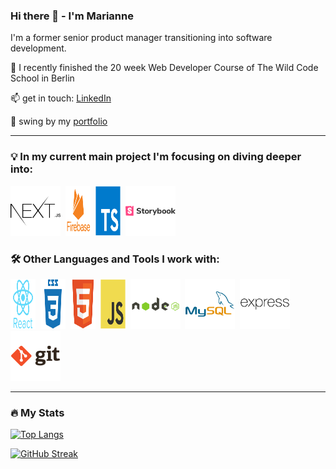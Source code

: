 ### Hi there 👋 - I'm Marianne

I'm a former senior product manager transitioning into software development. 

🌱 I recently finished the 20 week Web Developer Course of The Wild Code School in Berlin 

📫 get in touch: <a href="https://www.linkedin.com/in/marianne-helbig/" target="_blank">LinkedIn</a>

💫 swing by my <a href="https://marianne-helbig.vercel.app/" target="_blank">portfolio</a>


-----


### :bulb: In my current main project I'm focusing on diving deeper into:
<div>
  <img src="https://github.com/devicons/devicon/blob/master/icons/nextjs/nextjs-original-wordmark.svg" title="NextJS" alt="NextJS" width="80" height="80"/>&nbsp;
<img src="https://github.com/devicons/devicon/blob/master/icons/firebase/firebase-plain-wordmark.svg" title="Firebase" alt="Firebase" width="40" height="80"/>&nbsp;
  <img src="https://github.com/devicons/devicon/blob/master/icons/typescript/typescript-original.svg" title="TypeScript" alt="TypeScript" width="40" height="80"/>&nbsp;
<img src="https://github.com/devicons/devicon/blob/master/icons/storybook/storybook-original-wordmark.svg" title="Storybook" **alt="Storybook" width="80" height="80"/></div>

### :hammer_and_wrench: Other Languages and Tools I work with:
<div>
  <img src="https://github.com/devicons/devicon/blob/master/icons/react/react-original-wordmark.svg" title="React" alt="React" width="40" height="80"/>&nbsp;
  <img src="https://github.com/devicons/devicon/blob/master/icons/css3/css3-plain-wordmark.svg"  title="CSS3" alt="CSS" width="40" height="80"/>&nbsp;
  <img src="https://github.com/devicons/devicon/blob/master/icons/html5/html5-original.svg" title="HTML5" alt="HTML" width="40" height="80"/>&nbsp;
  <img src="https://github.com/devicons/devicon/blob/master/icons/javascript/javascript-original.svg" title="JavaScript" alt="JavaScript" width="40" height="80"/>&nbsp;
  <img src="https://github.com/devicons/devicon/blob/master/icons/nodejs/nodejs-original-wordmark.svg" title="NodeJS" alt="NodeJS" width="80" height="80"/>&nbsp;
  <img src="https://github.com/devicons/devicon/blob/master/icons/mysql/mysql-original-wordmark.svg" title="MySQL"  alt="MySQL" width="80" height="80"/>&nbsp;
   <img src="https://github.com/devicons/devicon/blob/master/icons/express/express-original-wordmark.svg" title="Express" alt="Express" width="80" height="80"/>&nbsp;
  <img src="https://github.com/devicons/devicon/blob/master/icons/git/git-original-wordmark.svg" title="Git" **alt="Git" width="80" height="80"/>&nbsp;
</div>


----

 ### 🔥 My Stats 
[![Top Langs](https://github-readme-stats.vercel.app/api/top-langs/?username=MarianneH&layout=compact&theme=vision-friendly-dark)](https://github.com/anuraghazra/github-readme-stats)

 [![GitHub Streak](http://github-readme-streak-stats.herokuapp.com?user=MarianneH&theme=dark&date_format=j%20M%5B%20Y%5D&mode=weekly)](https://git.io/streak-stats)
<!-- [![My GitHub Stats](https://github-readme-stats.vercel.app/api/?username=MarianneH&count_private=true&theme=tokyonight&showicons=true)]()



**MarianneH/MarianneH** is a ✨ _special_ ✨ repository because its `README.md` (this file) appears on your GitHub profile.

Here are some ideas to get you started:

- 🔭 I’m currently working on ...
- 🌱 I’m currently learning ...
- 👯 I’m looking to collaborate on ...
- 🤔 I’m looking for help with ...
- 💬 Ask me about ...
- 📫 How to reach me: ...
- 😄 Pronouns: ...
- ⚡ Fun fact: ...
-->
